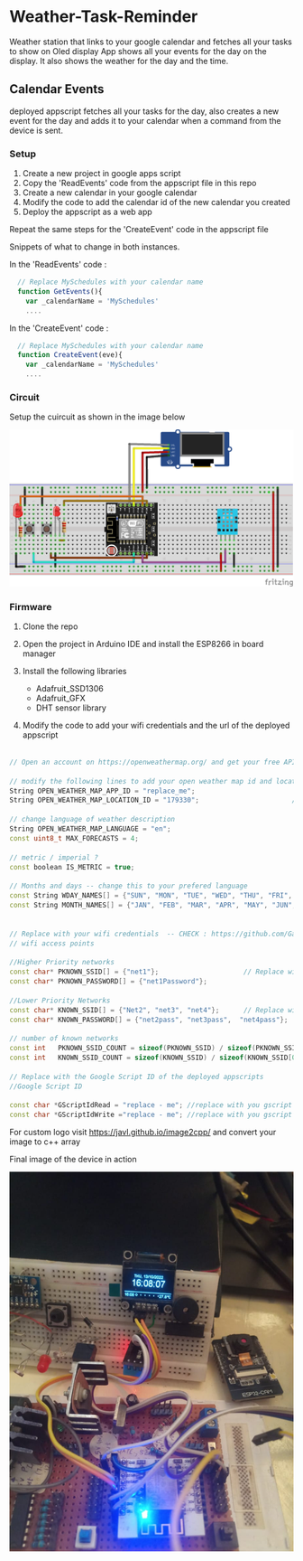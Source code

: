 # Weather-Task-Reminder
Weather station that links to your google calendar and fetches all your tasks to show on Oled display
App shows all your events for the day on the display. It also shows the weather for the day and the time.

## Calendar Events
deployed appscript fetches all your tasks for the day, also creates a new event for the day and adds it to your calendar when a command from the device is sent. 
### Setup

1. Create a new project in google apps script
2. Copy the 'ReadEvents' code from the appscript file in this repo
3. Create a new calendar in your google calendar
4. Modify the code to add the calendar id of the new calendar you created
5. Deploy the appscript as a web app

Repeat the same steps for the 'CreateEvent' code in the appscript file

Snippets of what to change in both instances.

In the 'ReadEvents' code :

```javascript 
  // Replace MySchedules with your calendar name
  function GetEvents(){   
    var _calendarName = 'MySchedules'  
    ....
```

In the 'CreateEvent' code :

```javascript 
  // Replace MySchedules with your calendar name
  function CreateEvent(eve){
    var _calendarName = 'MySchedules'  
    ....
```

### Circuit 

Setup the cuircuit as shown in the image below

![Circuit](/Assets/Circuit/CIRCUIT_bb.png)

### Firmware

1. Clone the repo
2. Open the project in Arduino IDE and install the ESP8266 in board manager
3. Install the following libraries
    - Adafruit_SSD1306
    - Adafruit_GFX    
    - DHT sensor library 

4. Modify the code to add your wifi credentials and the url of the deployed appscript

```c++

// Open an account on https://openweathermap.org/ and get your free API key

// modify the following lines to add your open weather map id and location
String OPEN_WEATHER_MAP_APP_ID = "replace_me";
String OPEN_WEATHER_MAP_LOCATION_ID = "179330";                       //juja

// change language of weather description
String OPEN_WEATHER_MAP_LANGUAGE = "en";
const uint8_t MAX_FORECASTS = 4;

// metric / imperial ?
const boolean IS_METRIC = true;

// Months and days -- change this to your prefered language
const String WDAY_NAMES[] = {"SUN", "MON", "TUE", "WED", "THU", "FRI", "SAT"};
const String MONTH_NAMES[] = {"JAN", "FEB", "MAR", "APR", "MAY", "JUN", "JUL", "AUG", "SEP", "OCT", "NOV", "DEC"};


// Replace with your wifi credentials  -- CHECK : https://github.com/GavinsMJ/uC-uP-Tricks-and-Cheats/tree/main/MultiWiFiConnect    for more information
// wifi access points

//Higher Priority networks
const char* PKNOWN_SSID[] = {"net1"};                     // Replace with your network names
const char* PKNOWN_PASSWORD[] = {"net1Password"};

//Lower Priority Networks
const char* KNOWN_SSID[] = {"Net2", "net3", "net4"};      // Replace with your network names
const char* KNOWN_PASSWORD[] = {"net2pass", "net3pass",  "net4pass"};

// number of known networks
const int   PKNOWN_SSID_COUNT = sizeof(PKNOWN_SSID) / sizeof(PKNOWN_SSID[0]); 
const int   KNOWN_SSID_COUNT = sizeof(KNOWN_SSID) / sizeof(KNOWN_SSID[0]); 

// Replace with the Google Script ID of the deployed appscripts
//Google Script ID

const char *GScriptIdRead = "replace - me"; //replace with you gscript id for reading the calendar
const char *GScriptIdWrite ="replace - me"; //replace with you gscript id for writing the calendar

```


For custom logo visit https://javl.github.io/image2cpp/ and convert your image to c++ array

Final image of the device in action

![Device](/Assets/images/START.jpeg)

